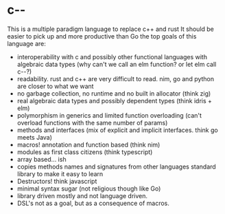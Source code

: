 # c--
This is a multiple paradigm language to replace c++ and rust
It should be easier to pick up and more productive than Go
the top goals of this language are:
- interoperability with c and possibly other functional languages with algebraic data types (why can't we call an elm function? or let elm call c--?)
- readability. rust and c++ are very difficult to read. nim, go and python are closer to what we want
- no garbage collection, no runtime and no built in allocator (think zig)
- real algebraic data types and possibly dependent types (think idris + elm)
- polymorphism in generics and limited function overloading (can't overload functions with the same number of params)
- methods and interfaces (mix of explicit and implicit interfaces. think go meets Java)
- macros! annotation and function based (think nim)
- modules as first class citizens (think typescript)
- array based... ish
- copies methods names and signatures from other languages standard library to make it easy to learn
- Destructors! think javascript
- minimal syntax sugar (not religious though like Go)
- library driven mostly and not language driven.
- DSL's not as a goal, but as a consequence of macros.

